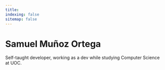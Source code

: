 ```yaml
---
title:
indexing: false
sitemap: false
---
```

# Samuel Muñoz Ortega

Self-taught developer, working as a dev while studying Computer Science at UOC.



